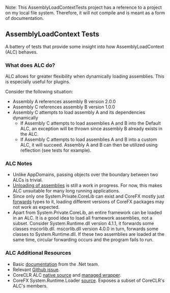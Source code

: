 Note: This AssemblyLoadContextTests project has a reference to a project on my local file system. Therefore, it will not compile and is meant as a form of documentation. 

## AssemblyLoadContext Tests
A battery of tests that provide some insight into how AssemblyLoadContext (ALC) behaves. 
### What does ALC do?
ALC allows for greater flexibility when dynamically loading assemblies. This is especially useful for plugins.  

Consider the following situation:  
- Assembly A references assembly B version 2.0.0  
- Assembly C references assembly B version 1.0.0
- Assembly C attempts to load assembly A and its dependencies dynamically  
  - If Assembly C attempts to load assemblies A and B into the Default ALC, an exception will be thrown since assembly B already exists in the ALC.
  - If Assembly C attempts to load assemblies A and B into a custom ALC, it will succeed. Assembly A and B can then be utilized using reflection (see tests for example).
### ALC Notes
- Unlike AppDomains, passing objects over the boundary between two ALCs is trivial.
- [Unloading of assemblies](https://github.com/dotnet/coreclr/pull/8677) is still a work in progress. For now, this makes ALC unsuitable for
  many long running applications.
- Since only one System.Private.CoreLib can exist and CoreFX mostly just [forwards](https://docs.microsoft.com/en-us/dotnet/framework/app-domains/type-forwarding-in-the-common-language-runtime) types to it,
  loading different versions of CoreFX packages may not work as expected.
- Apart from System.Private.CoreLib, an entire framework can be loaded in an ALC. It is a good idea to load all framework assemblies, not a subset. Consider System.Runtime.dll version 4.1.1, it forwards some classes
  mscorlib.dll. mscorlib.dll version 4.0.0 in turn, forwards some classes to System.Runtime.dll. If these two assemblies are loaded at the same time, circular forwarding occurs and the program fails to run.
### ALC Additional Resources
- Basic [documentation](https://github.com/guhuro/coreclr/blob/6fb56841617d1bb45782b690b232d966353e94bc/Documentation/design-docs/assemblyloadcontext.md) from the .Net team.
- Relevant [Github issue](https://github.com/dotnet/coreclr/issues/6470).
- CoreCLR ALC [native source](https://github.com/dotnet/coreclr/blob/13e7c4368da664a8b50228b1a5ef01a660fbb2dd/src/vm/assemblynative.cpp) and [managed wrapper](https://github.com/dotnet/coreclr/blob/b38113c80d04c39890207d149bf0359a86711d62/src/mscorlib/src/System/Runtime/Loader/AssemblyLoadContext.cs).
- CoreFX System.Runtime.Loader [source](https://github.com/dotnet/corefx/tree/f8db6ae1c5534e2d0060e2fbc19465c81bee3a82/src/System.Runtime.Loader). 
  Exposes a subset of CoreCLR's ALC's members.